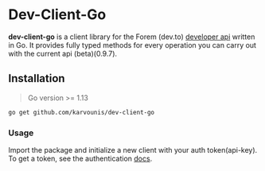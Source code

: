 # Dev-Client-Go

**dev-client-go** is a client library for the Forem (dev.to) [developer api](https://developers.forem.com/api) written in Go. It provides fully typed methods for every operation you can carry out with the current api (beta)(0.9.7).

## Installation

> Go version >= 1.13

```sh
go get github.com/karvounis/dev-client-go
```

### Usage

Import the package and initialize a new client with your auth token(api-key).
To get a token, see the authentication [docs](https://developers.forem.com/api#section/Authentication).
